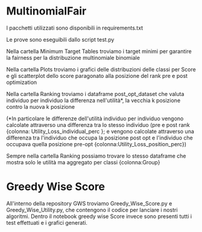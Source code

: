 # MultinomialFair

I pacchetti utilizzati sono disponibili in requirements.txt

Le prove sono eseguibili dallo script test.py

Nella cartella Minimum Target Tables troviamo i target minimi per garantire
la fairness per la distribuzione multinomiale binomiale

Nella cartella Plots troviamo i grafici delle distribuzioni delle classi per Score e
gli scatterplot dello score paragonato alla posizione del rank pre e post optimization

Nella cartella Ranking troviamo i dataframe post_opt_dataset che valuta individuo per individuo la
differenza nell'utilità*, la vecchia k posizione contro la nuova k posizione
 
(*In particolare le differenze dell'utilità individuo per individuo
vengono calcolate attraverso una differenza tra lo stesso individuo
(pre e post rank {colonna: Utility_Loss_individual_perc	};
e vengono calcolate attraverso una differenza tra l'individuo che occupa la posizione post opt
e l'individuo che occupava quella posizione pre-opt {colonna:Utility_Loss_position_perc})


Sempre nella cartella Ranking possiamo trovare lo stesso dataframe che mostra
solo le utilità ma aggregato per classi {colonna:Group}



# Greedy Wise Score


All'interno della repository GWS troviamo Greedy_Wise_Score.py e Greedy_Wise_Utility.py, 
che contengono il codice per lanciare i nostri algoritmi.
Dentro il notebook greedy wise Score invece sono presenti tutti i test effettuati e i grafici generati.
